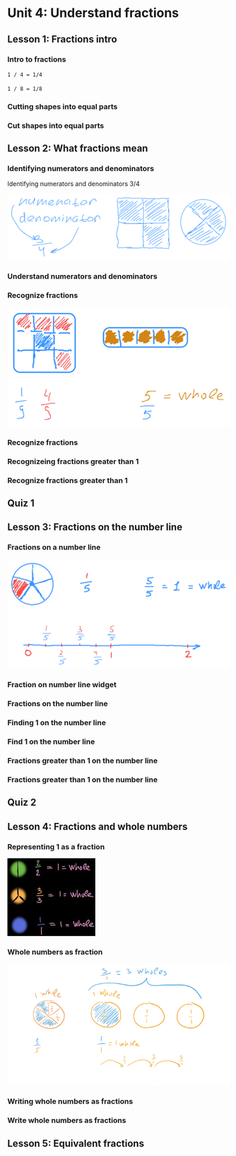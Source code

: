 # Unit 4: Understand fractions

## Lesson 1: Fractions intro

### Intro to fractions

~~~
1 / 4 = 1/4

1 / 8 = 1/8
~~~

### Cutting shapes into equal parts

### Cut shapes into equal parts

## Lesson 2: What fractions mean

### Identifying numerators and denominators

Identifying numerators and denominators 3/4

![](README.m\278c5ae0-4130-566c-c528-c6778802a1cf.svg)

### Understand numerators and denominators

### Recognize fractions

![](README.m\0299e324-68ed-ba9e-37f9-186f028745cf.svg)

### Recognize fractions

### Recognizeing fractions greater than 1

### Recognize fractions greater than 1

## Quiz 1

## Lesson 3: Fractions on the number line

### Fractions on a number line

![](README.m\66b7b258-1b2d-626e-f50a-a969a21a3fd3.svg)

### Fraction on number line widget

### Fractions on the number line

### Finding 1 on the number line

### Find 1 on the number line

### Fractions greater than 1 on the number line

### Fractions greater than 1 on the number line

## Quiz 2

## Lesson 4: Fractions and whole numbers

### Representing 1 as a fraction

![](README.m/Representings1AsAFraction.jpg)

### Whole numbers as fraction

![](README.m/WholeNumbersAsFractions.png)

### Writing whole numbers as fractions

### Write whole numbers as fractions

## Lesson 5: Equivalent fractions


